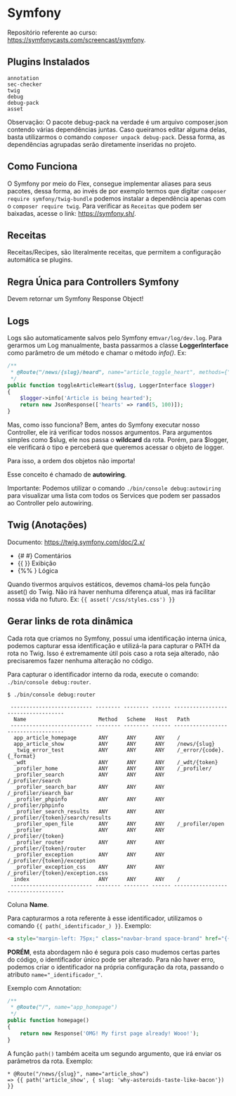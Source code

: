 # Symfony
Repositório referente ao curso: https://symfonycasts.com/screencast/symfony.

## Plugins Instalados
```shell
annotation
sec-checker
twig
debug
debug-pack
asset
```

Observação: O pacote debug-pack na verdade é um arquivo composer.json contendo várias dependências juntas. Caso queiramos editar alguma delas, basta utilizarmos o comando `composer unpack debug-pack`. Dessa forma, as dependências agrupadas serão diretamente inseridas no projeto.

## Como Funciona
O Symfony por meio do Flex, consegue implementar aliases para seus pacotes, dessa forma, ao invés de por exemplo termos que digitar `composer require symfony/twig-bundle` podemos instalar a dependência apenas com o `composer require twig`.
Para verificar as `Receitas` que podem ser baixadas, acesse o link: https://symfony.sh/.

## Receitas
Receitas/Recipes, são literalmente receitas, que permitem a configuração automática se plugins.


## Regra Única para Controllers Symfony
Devem retornar um Symfony Response Object!

## Logs
Logs são automaticamente salvos pelo Symfony em`var/log/dev.log`. Para gerarmos um Log manualmente, basta passarmos a classe **LoggerInterface** como parâmetro de um método e chamar o método *info()*.
Ex:
```php
/**
 * @Route("/news/{slug}/heard", name="article_toggle_heart", methods={"POST"})
 */
public function toggleArticleHeart($slug, LoggerInterface $logger)
{
    $logger->info('Article is being hearted');
    return new JsonResponse(['hearts' => rand(5, 100)]);
}
```

Mas, como isso funciona?
Bem, antes do Symfony executar nosso Controller, ele irá verificar todos nossos argumentos. Para argumentos simples como $slug, ele nos passa o **wildcard** da rota. Porém, para $logger, ele verificará o tipo e perceberá que queremos acessar o objeto de logger.

Para isso, a ordem dos objetos não importa!

Esse conceito é chamado de **autowiring**.

Importante: Podemos utilizar o comando `./bin/console debug:autowiring` para visualizar
uma lista com todos os Services que podem ser passados ao Controller pelo autowiring.

## Twig (Anotações)
Documento: https://twig.symfony.com/doc/2.x/

- {# #} Comentários
- {{ }} Exibição
- {%% } Lógica

Quando tivermos arquivos estáticos, devemos chamá-los pela função asset() do Twig. Não irá haver nenhuma diferença atual, mas irá facilitar nossa vida no futuro.
Ex: `{{ asset('/css/styles.css') }}`


## Gerar links de rota dinâmica
Cada rota que criamos no Symfony, possuí uma identificação interna única, podemos capturar essa identificação e utilizá-la para capturar o PATH da rota no Twig. Isso é extremamente útil pois caso a rota seja alterado, não precisaremos fazer nenhuma alteração no código.

Para capturar o identificador interno da roda, execute o comando: `./bin/console debug:router`.
```shell
$ ./bin/console debug:router

 -------------------------- -------- -------- ------ -----------------------------------
  Name                       Method   Scheme   Host   Path
 -------------------------- -------- -------- ------ -----------------------------------
  app_article_homepage       ANY      ANY      ANY    /
  app_article_show           ANY      ANY      ANY    /news/{slug}
  _twig_error_test           ANY      ANY      ANY    /_error/{code}.{_format}
  _wdt                       ANY      ANY      ANY    /_wdt/{token}
  _profiler_home             ANY      ANY      ANY    /_profiler/
  _profiler_search           ANY      ANY      ANY    /_profiler/search
  _profiler_search_bar       ANY      ANY      ANY    /_profiler/search_bar
  _profiler_phpinfo          ANY      ANY      ANY    /_profiler/phpinfo
  _profiler_search_results   ANY      ANY      ANY    /_profiler/{token}/search/results
  _profiler_open_file        ANY      ANY      ANY    /_profiler/open
  _profiler                  ANY      ANY      ANY    /_profiler/{token}
  _profiler_router           ANY      ANY      ANY    /_profiler/{token}/router
  _profiler_exception        ANY      ANY      ANY    /_profiler/{token}/exception
  _profiler_exception_css    ANY      ANY      ANY    /_profiler/{token}/exception.css
  index                      ANY      ANY      ANY    /
 -------------------------- -------- -------- ------ -----------------------------------
```

Coluna **Name**.

Para capturarmos a rota referente à esse identificador, utilizamos o comando `{{ path(_identificador_) }}`.
Exemplo: 
```html
<a style="margin-left: 75px;" class="navbar-brand space-brand" href="{{ path('app_article_homepage') }}">The Space Bar</a>
```


**PORÉM**, esta abordagem não é segura pois caso mudemos certas partes do código, o identificador único pode ser alterado. Para não haver erro, podemos criar o identificador na própria configuração da rota, passando o atributo `name="_identificador_"`.

Exemplo com Annotation:
```php
/**
 * @Route("/", name="app_homepage")
 */
public function homepage()
{
    return new Response('OMG! My first page already! Wooo!');
}
```

A função `path()` também aceita um segundo argumento, que irá enviar os parâmetros da rota. Exemplo:
```twig
* @Route("/news/{slug}", name="article_show")
=> {{ path('article_show', { slug: 'why-asteroids-taste-like-bacon'}) }}
```
